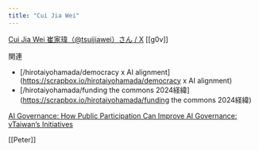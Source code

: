 ```yaml
---
title: "Cui Jia Wei"
---
```


[Cui Jia Wei 崔家瑋（@tsuijiawei）さん / X](https://x.com/tsuijiawei?lang=en)
[[g0v]]

関連
- [/hirotaiyohamada/democracy x AI alignment](https://scrapbox.io/hirotaiyohamada/democracy x AI alignment)
- [/hirotaiyohamada/funding the commons 2024経緯](https://scrapbox.io/hirotaiyohamada/funding the commons 2024経緯)

[AI Governance: How Public Participation Can Improve AI Governance: vTaiwan’s Initiatives](https://www.freiheit.org/taiwan/how-public-participation-can-improve-ai-governance-vtaiwans-initiatives)

[[Peter]]
